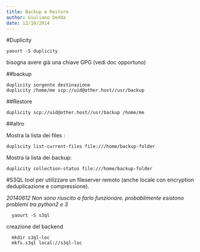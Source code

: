 ```yaml
---
title: Backup e Restore
author: Giuliano Dedda 
date: 12/10/2014
---
```


#Duplicity

    yaourt -S duplicity
    
bisogna avere già una chiave GPG (vedi doc opportuno)

##backup

    duplicity sorgente destinazione
    duplicity /home/me scp://uid@other.host//usr/backup

##Restore

    duplicity scp://uid@other.host//usr/backup /home/me
      
##altro
    
Mostra la lista dei files :    

    duplicity list-current-files file:///home/backup-folder

Mostra la lista dei backup: 

    duplicity collection-status file:///home/backup-folder
    
#S3QL
tool per utilizzare un fileserver remoto (anche locale con encryption deduplicazione e compressione).

*20140612 Non sono riuscito a farlo funzionare. probabilmente esistono problemi tra python2 e 3*

      yaourt -S s3ql

creazione del backend

      mkdir s3ql-loc
      mkfs.s3ql local://s3ql-loc
